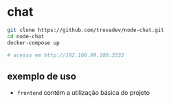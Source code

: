 # chat
```sh
git clone https://github.com/trovadev/node-chat.git
cd node-chat
docker-compose up

# acesso em http://192.168.99.100:3333
```

## exemplo de uso
- `frontend` contém a utilização básica do projeto
